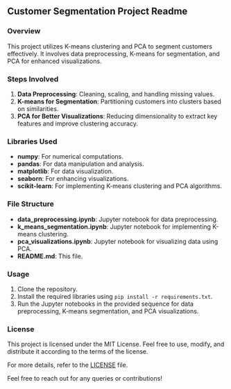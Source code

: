 ## Customer Segmentation Project Readme

### Overview
This project utilizes K-means clustering and PCA to segment customers effectively. It involves data preprocessing, K-means for segmentation, and PCA for enhanced visualizations.

### Steps Involved
1. **Data Preprocessing**: Cleaning, scaling, and handling missing values.
2. **K-means for Segmentation**: Partitioning customers into clusters based on similarities.
3. **PCA for Better Visualizations**: Reducing dimensionality to extract key features and improve clustering accuracy.

### Libraries Used
- **numpy**: For numerical computations.
- **pandas**: For data manipulation and analysis.
- **matplotlib**: For data visualization.
- **seaborn**: For enhancing visualizations.
- **scikit-learn**: For implementing K-means clustering and PCA algorithms.

### File Structure
- **data_preprocessing.ipynb**: Jupyter notebook for data preprocessing.
- **k_means_segmentation.ipynb**: Jupyter notebook for implementing K-means clustering.
- **pca_visualizations.ipynb**: Jupyter notebook for visualizing data using PCA.
- **README.md**: This file.

### Usage
1. Clone the repository.
2. Install the required libraries using `pip install -r requirements.txt`.
3. Run the Jupyter notebooks in the provided sequence for data preprocessing, K-means segmentation, and PCA visualizations.

### License
This project is licensed under the MIT License. Feel free to use, modify, and distribute it according to the terms of the license.

For more details, refer to the [LICENSE](LICENSE) file.

Feel free to reach out for any queries or contributions!
